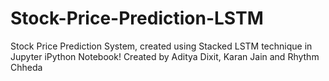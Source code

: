 # Stock-Price-Prediction-LSTM
Stock Price Prediction System, created using Stacked LSTM technique in Jupyter iPython Notebook!
Created by Aditya Dixit, Karan Jain and Rhythm Chheda
